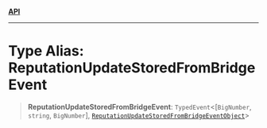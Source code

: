 [**API**](../../../README.md)

***

# Type Alias: ReputationUpdateStoredFromBridgeEvent

> **ReputationUpdateStoredFromBridgeEvent**: `TypedEvent`\<\[`BigNumber`, `string`, `BigNumber`\], [`ReputationUpdateStoredFromBridgeEventObject`](../interfaces/ReputationUpdateStoredFromBridgeEventObject.md)\>
